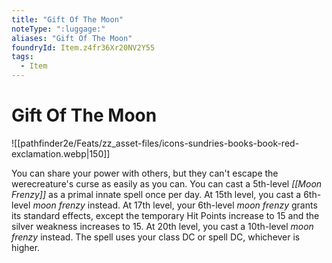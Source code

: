```yaml
---
title: "Gift Of The Moon"
noteType: ":luggage:"
aliases: "Gift Of The Moon"
foundryId: Item.z4fr36Xr20NV2Y55
tags:
  - Item
---
```


# Gift Of The Moon
![[pathfinder2e/Feats/zz_asset-files/icons-sundries-books-book-red-exclamation.webp|150]]

You can share your power with others, but they can't escape the werecreature's curse as easily as you can. You can cast a 5th-level _[[Moon Frenzy]]_ as a primal innate spell once per day. At 15th level, you cast a 6th-level _moon frenzy_ instead. At 17th level, your 6th-level _moon frenzy_ grants its standard effects, except the temporary Hit Points increase to 15 and the silver weakness increases to 15. At 20th level, you cast a 10th-level _moon frenzy_ instead. The spell uses your class DC or spell DC, whichever is higher.
